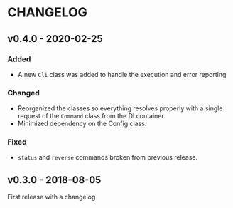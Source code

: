 CHANGELOG
=========

## v0.4.0 - 2020-02-25

### Added
- A new `Cli` class was added to handle the execution and error reporting

### Changed
- Reorganized the classes so everything resolves properly with a single request of the `Command` class from the DI container.
- Minimized dependency on the Config class.

### Fixed
- `status` and `reverse` commands broken from previous release.

## v0.3.0 - 2018-08-05
First release with a changelog